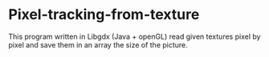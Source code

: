 # Pixel-tracking-from-texture
This program written in Libgdx (Java + openGL) read given textures pixel by pixel and save them in an array the size of the picture. 
